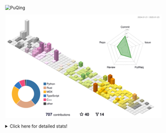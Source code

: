 ![PuQing](https://user-images.githubusercontent.com/27223114/171565019-9a56fae6-b08b-421f-99db-7e830da42371.png)

![](./profile-3d-contrib/profile-season-animate.svg)

<details>
<summary>Click here for detailed stats!</summary>

<!--START_SECTION:waka-->
![Lines of code](https://img.shields.io/badge/From%20Hello%20World%20I%27ve%20Written-1.7%20million%20lines%20of%20code-blue)

**🐱 My GitHub Data** 

> 📦 416.8 kB Used in GitHub's Storage 
 > 
> 🏆 6 Contributions in the Year 2025
 > 
> 🚫 Not Opted to Hire
 > 
> 📜 37 Public Repositories 
 > 
> 🔑 33 Private Repositories 
 > 
**I'm an Early 🐤** 

```text
🌞 Morning                740 commits         ██░░░░░░░░░░░░░░░░░░░░░░░   08.32 % 
🌆 Daytime                3962 commits        ███████████░░░░░░░░░░░░░░   44.53 % 
🌃 Evening                2016 commits        ██████░░░░░░░░░░░░░░░░░░░   22.66 % 
🌙 Night                  2179 commits        ██████░░░░░░░░░░░░░░░░░░░   24.49 % 
```


📊 **This Week I Spent My Time On** 

```text
💬 Programming Languages: 
PPTMan                   1 hr 56 mins        ████████░░░░░░░░░░░░░░░░░   31.20 % 
Other                    1 hr 21 mins        █████░░░░░░░░░░░░░░░░░░░░   21.77 % 
Music                    1 hr 15 mins        █████░░░░░░░░░░░░░░░░░░░░   20.32 % 
Communicating            50 mins             ███░░░░░░░░░░░░░░░░░░░░░░   13.51 % 
Reading Paper            40 mins             ███░░░░░░░░░░░░░░░░░░░░░░   10.84 % 

🔥 Editors: 
MicrosoftPowerPoint      1 hr 56 mins        ████████░░░░░░░░░░░░░░░░░   31.20 % 
Telegram                 1 hr 21 mins        █████░░░░░░░░░░░░░░░░░░░░   21.76 % 
NetEaseMusic             1 hr 15 mins        █████░░░░░░░░░░░░░░░░░░░░   20.32 % 
Mail                     50 mins             ███░░░░░░░░░░░░░░░░░░░░░░   13.51 % 
Zotero                   40 mins             ███░░░░░░░░░░░░░░░░░░░░░░   10.84 % 

💻 Operating System: 
Mac                      6 hrs 3 mins        ████████████████████████░   97.64 % 
WSL                      8 mins              █░░░░░░░░░░░░░░░░░░░░░░░░   02.36 % 
```


<!--END_SECTION:waka-->
</details>
